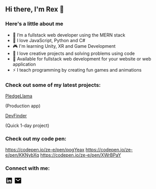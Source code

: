## Hi there, I'm Rex 👋

### Here's a little about me

- 🔭 I’m a fullstack web developer using the MERN stack
- 🌱 I love JavaScript, Python and C#
- 🎮 I'm learning Unity, XR and Game Development
- 👯 I love creative projects and solving problems using code
- 🥅 Available for fullstack web development for your website or web application
- ⚡ I teach programming by creating fun games and animations

### Check out some of my latest projects:
<a href="https://pledgellama.com/">PledgeLlama</a>

(Production app)

<a href="https://ze-e.github.io/dev_finder/">DevFinder</a>

(Quick 1-day project)
 
### Check out my code pen:
https://codepen.io/ze-e/pen/pogYeax
https://codepen.io/ze-e/pen/KKNybXq
https://codepen.io/ze-e/pen/XWrBPaY
 
### Connect with me:

<a href="https://www.linkedin.com/in/zachary-rex-rodriguez-0aa43723/"><img width=24 src="./linkedin-box-fill.svg"/></a>
<a href="mailto:zrexrodriguez@gmail.com"><img width=24 src="./mail-fill.svg"/></a>
